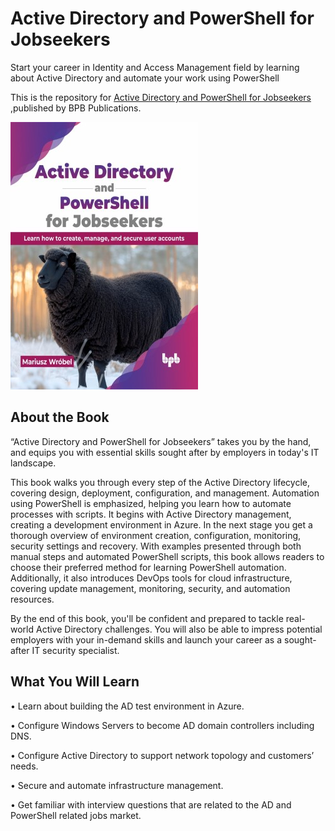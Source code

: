 # Active Directory and PowerShell for Jobseekers

Start your career in Identity and Access Management field by learning about Active Directory and automate your work using PowerShell

This is the repository for [Active Directory and PowerShell for Jobseekers
](https://bpbonline.com/products/active-directory-and-powershell-for-jobseekers),published by BPB Publications.

<img src="9789355515872.jpg">

## About the Book
“Active Directory and PowerShell for Jobseekers” takes you by the hand, and equips you with essential skills sought after by employers in today's IT landscape.

This book walks you through every step of the Active Directory lifecycle, covering design, deployment, configuration, and management. Automation using PowerShell is emphasized, helping you learn how to automate processes with scripts. It begins with Active Directory management, creating a development environment in Azure. In the next stage you get a thorough overview of environment creation, configuration, monitoring, security settings and recovery. With examples presented through both manual steps and automated PowerShell scripts, this book allows readers to choose their preferred method for learning PowerShell automation. Additionally, it also introduces DevOps tools for cloud infrastructure, covering update management, monitoring, security, and automation resources. 

By the end of this book, you'll be confident and prepared to tackle real-world Active Directory challenges. You will also be able to impress potential employers with your in-demand skills and launch your career as a sought-after IT security specialist. 

## What You Will Learn
• Learn about building the AD test environment in Azure.

• Configure Windows Servers to become AD domain controllers including DNS.

• Configure Active Directory to support network topology and customers’ needs.

• Secure and automate infrastructure management.

• Get familiar with interview questions that are related to the AD and PowerShell related jobs market.
